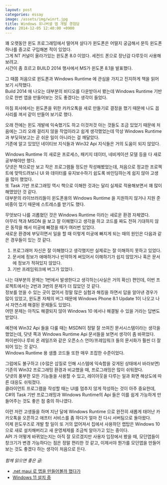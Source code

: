 ```yaml
---
layout: post
categories: essay
image: /assets/img/winrt.jpg
title: Windows 유니버셜 앱 개발 경험담
date: 2014-12-05 12:40:00 +0900
---
```


꽤 오랫동안 윈도 프로그래밍에서 떨어져 살다가 윈도폰은 어떨지 궁금해서 문득 윈도폰 하나를 중고로 구입해본 적이 있었다.  
그게 NT 커널이 올라가있는 윈도폰 8.0 이었다. 세컨드 폰으로 장난감 다루듯이 사용해보려고.  
시간이 좀 흐르고 BUILD 2014 행사에서 MS가 윈도폰 8.1을 발표했다.

그 때쯤 처음으로 윈도폰과 Windows Runtime 에 관심을 가지고 진지하게 책을 읽어보기 시작했다.  
Build 2014 에 나오는 대부분의 비디오를 다운받아서 봤는데 Windows Runtime 기반으로 한번 앱을 만들어보는 것도 좋겠다는 생각이 들었다.

마침 회사에서는 윈도폰을 위한 카카오톡을 새로 만들기로 결정을 했기 때문에 나도 꼽사리를 껴서 같이 만들어 보기로 했다.

오래 전에는 윈도 개발에 익숙했기도 하고 이것저것 아는 것들도 조금 있었기 때문에 처음에는 그리 오래 걸리지 않을 작업이라고 쉽게 생각했었는데 막상 Windows Runtime 과 부딪혀보고는 곧 쉬운 일이 아니라는 걸 깨달았다.  
기존에 알고 있었던 네이티브 지식들과 Win32 Api 지식들은 거의 도움이 되지 않았다.

Windows Runtime 의 새로운 프로세스, 패키지 데이터, 네비게이션 모델 등을 다 새로 공부해야만 했다.  
닷넷은 책으로만 보고 작은 프로그램들 정도만 작성해봤었는데, 처음으로 정교한 프로젝트에 맞딱드려보니 UI 와 데이터를 유지보수하기 쉽도록 바인딩하는게 쉽지 않아 고생을 많이 했었다.  
또 Task 기반 프로그래밍 역시 책으로 이해한 것과는 달리 실제로 적용해보면서 꽤 많이 해맸었던 것 같다.  
대부분의 라이브러리들이 윈도폰용의 Windows Runtime 을 지원하지 않거나 지원 준비중이 었기 때문에 스트레스를 받기도 했다.

무엇보다 나를 괴롭혔던 것은 Windows Runtime 이라는 새로운 환경 자체였다.  
아무리 책과 MSDN 을 보고 잘 이해했다고 생각을 하고 코드를 짜도 전혀 기대하지 않은 동작을 해서 미궁에 빠졌을 때가 여러번 있었다.  
새로운 환경에 부딪히면서 일을 할 때 이렇게 미궁에 빠지게 되는 때의 원인은 다음과 같은 경우들이 있는 것 같다.

1. 프로그래머 자신은 잘 이해했다고 생각했지만 실제로는 잘 이해하지 못하고 있었다.
2. 문서에 정보가 애매하거나 빈약하게 써있어서 이해하기가 쉽지 않았거나 혹은 문서에 정보가 적혀있지 않았다.
3. 기반 프레임워크에 버그가 있었다.

나는 대부분의 문제는 1번에서 발생한다고 생각하는(사실은 거의 확신) 편인데, 이번 프로젝트에서는 2번과 3번의 문제가 더 많았던 것 같다.  
정보를 얻을 수 있는 곳이 없어서 정말 많은 실험과 해킹을 하면서 답을 알아낸 경우가 많이 있었고, 윈도폰 자체의 버그 때문에 Windows Phone 8.1 Update 1이 나오고 나서 자연스레 해결된 문제들도 있었다.  
어떤 문제는 아직도 해결되지 않아 Windows 10 에서나 해결될 수 있을 거라는 답변도 받았다.

예전에 Win32 Api 들을 다룰 때는 MSDN이 정말 잘 쓰여진 문서시스템이라는 생각을 했었는데, 닷넷 쪽과 Windows Runtime Api 문서들을 보면서 생각이 좀 바뀌었다.  
파이썬이나 루비 온 레일즈와 같은 오픈소스 언어/프레임워크 들의 문서화가 훨씬 더 잘되어 있는 것 같다.  
Windows Runtime 용 샘플 코드들 또한 매우 조잡한 수준이었다.

그럼에도 불구하고 (수많은 삽질로 인해 시스템에 익숙함을 갖게된 상태에서 바라보면) 기존의 Win32 프로그래밍 환경과 비교했을 때, 프로그래밍은 많이 쉬워졌다.  
닷넷의 풍부한 모든 기능들을 사용할 수 있고, 레이아웃을 다루는 일과 화면 해상도에 따른 대응도 쉬워졌다.  
클라이언트 프로그램을 작성할 때는 UI를 멈추지 않게 작성하는 것이 아주 중요한데, C#의 Task 기반 프로그래밍과 Windows Runtime의 Api 들은 이를 쉽게 가능하게 만들어주는 것도 좋은 점 중의 하나였다.

이런 저런 고생들을 하며 지난 달에 Windows Runtime 으로 완전히 새롭게 태어난 카카오톡을 오픈하고 애프터 서비스를 좀 하다가 얼마 전 다시 서버팀으로 돌아왔다.  
이제 윈도우즈로 개발 할 일이 또 거의 없어져서 집에서 사용하던 랩탑은 Windows 10 으로 새로 설치해버리고 새 운영체제를 조금씩 알아가고 있는 중이다.  
API 가 어떻게 바뀌었는지는 아직 잘 모르겠지만 사용자 입장에서 봤을 때, 모던앱들이 창크기가 변경 가능하다는 점은 정말 편리한 것 같고, 이제서야 뭔가를 모던앱을 만들어보는 것도 좋겠다 하는 생각이 처음으로 든다.
<br>
<br>
*함께 읽으면 좋은 글:*
* [.net maui 로 앱을 만들어볼까 했다가](/essay/2022/08/19/maui.html)
* [Windows 11 설치 중](/essay/2021/07/09/windows11.html)